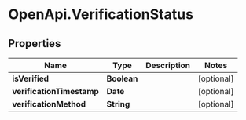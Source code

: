 # OpenApi.VerificationStatus

## Properties

Name | Type | Description | Notes
------------ | ------------- | ------------- | -------------
**isVerified** | **Boolean** |  | [optional] 
**verificationTimestamp** | **Date** |  | [optional] 
**verificationMethod** | **String** |  | [optional] 


